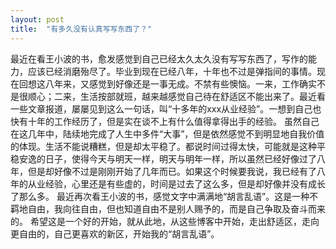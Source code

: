 ```yaml
---
layout: post
title:  "有多久没有认真写写东西了？"
---
```

最近在看王小波的书，愈发感觉到自己已经太久太久没有写写东西了，写作的能力，应该已经消磨殆尽了。毕业到现在已经八年，十年也不过是弹指间的事情。现在回想这八年来，又感觉到好像还是一事无成。不禁有些懊恼。一来，工作确实不是很顺心；二来，生活按部就班，越来越感觉自己待在舒适区不能出来了。最近看一些文章报道，屡屡见到这么一句话，叫“十多年的xxx从业经验”。一想到自己也快有十年的工作经历了，但是实在谈不上有什么值得拿得出手的经验。
虽然自己在这几年中，陆续地完成了人生中多件“大事”，但是依然感觉不到明显地自我价值的体现。生活不能说糟糕，但是却太平稳了。都说时间过得太快，可能就是这种平稳安逸的日子，使得今天与明天一样，明天与明年一样，所以虽然已经好像过了八年，但是却好像不过是刚刚开始了几年而已。如果这个时候要我说，我已经有了八年的从业经验，心里还是有些虚的，时间是过去了这么多，但是却好像并没有成长了那么多。
最近再次看王小波的书，感觉文字中满满地“胡言乱语”。这是一种不羁地自由，我向往自由，但也知道自由不是别人赐予的，而是自己争取及奋斗而来的。
希望这是一个好的开始，就从此地，从这些博客中开始，走出舒适区，走向更自由的，自己更喜欢的新区，开始我的“胡言乱语”。
